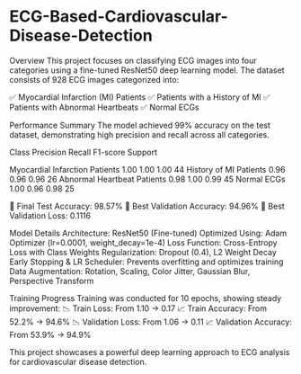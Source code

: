 # ECG-Based-Cardiovascular-Disease-Detection

Overview
This project focuses on classifying ECG images into four categories using a fine-tuned ResNet50 deep learning model. The dataset consists of 928 ECG images categorized into:


✅ Myocardial Infarction (MI) Patients
✅ Patients with a History of MI
✅ Patients with Abnormal Heartbeats
✅ Normal ECGs

Performance Summary
The model achieved 99% accuracy on the test dataset, demonstrating high precision and recall across all categories.

Class	Precision	Recall	F1-score	Support


Myocardial Infarction Patients	1.00	1.00	1.00	44
History of MI Patients	0.96	0.96	0.96	26
Abnormal Heartbeat Patients	0.98	1.00	0.99	45
Normal ECGs	1.00	0.96	0.98	25

🔹 Final Test Accuracy: 98.57%
🔹 Best Validation Accuracy: 94.96%
🔹 Best Validation Loss: 0.1116

Model Details
Architecture: ResNet50 (Fine-tuned)
Optimized Using: Adam Optimizer (lr=0.0001, weight_decay=1e-4)
Loss Function: Cross-Entropy Loss with Class Weights
Regularization: Dropout (0.4), L2 Weight Decay
Early Stopping & LR Scheduler: Prevents overfitting and optimizes training
Data Augmentation: Rotation, Scaling, Color Jitter, Gaussian Blur, Perspective Transform

Training Progress
Training was conducted for 10 epochs, showing steady improvement:
📉 Train Loss: From 1.10 → 0.17
📈 Train Accuracy: From 52.2% → 94.6%
📉 Validation Loss: From 1.06 → 0.11
📈 Validation Accuracy: From 53.9% → 94.9%


This project showcases a powerful deep learning approach to ECG analysis for cardiovascular disease detection.
